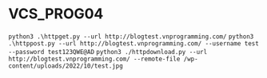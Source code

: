 # VCS_PROG04

```python3 .\httpget.py --url http://blogtest.vnprogramming.com/```
```python3 .\httppost.py --url http://blogtest.vnprogramming.com/ --username test --password test123QWE@AD```
```python3 ./httpdownload.py --url http://blogtest.vnprogramming.com/ --remote-file /wp-content/uploads/2022/10/test.jpg```
